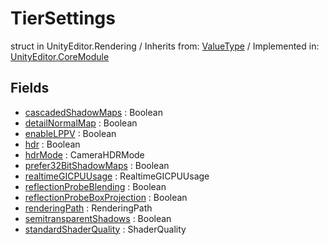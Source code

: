 # TierSettings
struct in UnityEditor.Rendering
 / Inherits from: <a href="https://docs.unity3d.com/6000.1/Documentation/ScriptReference/ValueType.html">ValueType</a> / Implemented in: <a href="https://docs.unity3d.com/6000.1/Documentation/ScriptReference/UnityEditor.CoreModule.html">UnityEditor.CoreModule</a>

## Fields
- <a href="https://docs.unity3d.com/6000.1/Documentation/ScriptReference/TierSettings-cascadedShadowMaps.html">cascadedShadowMaps</a> : Boolean
- <a href="https://docs.unity3d.com/6000.1/Documentation/ScriptReference/TierSettings-detailNormalMap.html">detailNormalMap</a> : Boolean
- <a href="https://docs.unity3d.com/6000.1/Documentation/ScriptReference/TierSettings-enableLPPV.html">enableLPPV</a> : Boolean
- <a href="https://docs.unity3d.com/6000.1/Documentation/ScriptReference/TierSettings-hdr.html">hdr</a> : Boolean
- <a href="https://docs.unity3d.com/6000.1/Documentation/ScriptReference/TierSettings-hdrMode.html">hdrMode</a> : CameraHDRMode
- <a href="https://docs.unity3d.com/6000.1/Documentation/ScriptReference/TierSettings-prefer32BitShadowMaps.html">prefer32BitShadowMaps</a> : Boolean
- <a href="https://docs.unity3d.com/6000.1/Documentation/ScriptReference/TierSettings-realtimeGICPUUsage.html">realtimeGICPUUsage</a> : RealtimeGICPUUsage
- <a href="https://docs.unity3d.com/6000.1/Documentation/ScriptReference/TierSettings-reflectionProbeBlending.html">reflectionProbeBlending</a> : Boolean
- <a href="https://docs.unity3d.com/6000.1/Documentation/ScriptReference/TierSettings-reflectionProbeBoxProjection.html">reflectionProbeBoxProjection</a> : Boolean
- <a href="https://docs.unity3d.com/6000.1/Documentation/ScriptReference/TierSettings-renderingPath.html">renderingPath</a> : RenderingPath
- <a href="https://docs.unity3d.com/6000.1/Documentation/ScriptReference/TierSettings-semitransparentShadows.html">semitransparentShadows</a> : Boolean
- <a href="https://docs.unity3d.com/6000.1/Documentation/ScriptReference/TierSettings-standardShaderQuality.html">standardShaderQuality</a> : ShaderQuality
